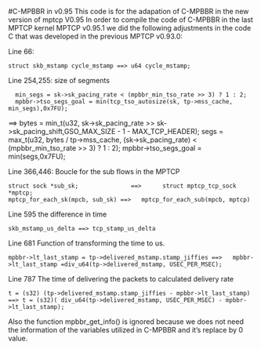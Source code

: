 #C-MPBBR in v0.95 
This code is for the adapation of C-MPBBR in the new version of mptcp V0.95
In order to compile the code of C-MPBBR in the last MPTCP kernel MPTCP v0.95.1 we
did the following adjustments in the code C that was developed in the previous MPTCP
v0.93.0:

Line 66:

    struct skb_mstamp cycle_mstamp ==> u64 cycle_mstamp;

Line 254,255: size of segments

	  min_segs = sk->sk_pacing_rate < (mpbbr_min_tso_rate >> 3) ? 1 : 2;
	  mpbbr->tso_segs_goal = min(tcp_tso_autosize(sk, tp->mss_cache, min_segs),0x7FU);
==>
    bytes = min_t(u32, sk->sk_pacing_rate >> sk->sk_pacing_shift,GSO_MAX_SIZE - 1 - MAX_TCP_HEADER);
    segs = max_t(u32, bytes / tp->mss_cache, (sk->sk_pacing_rate) < (mpbbr_min_tso_rate >> 3) ? 1 : 2);
	  mpbbr->tso_segs_goal = min(segs,0x7FU);

Line 366,446: Boucle for the sub flows in the MPTCP
    
    struct sock *sub_sk;			   ==>      struct mptcp_tcp_sock *mptcp;
    mptcp_for_each_sk(mpcb, sub_sk) ==>   mptcp_for_each_sub(mpcb, mptcp)

Line 595	the difference in time
    
    skb_mstamp_us_delta ==> tcp_stamp_us_delta

Line 681 	Function of transforming the time to us.
    
    mpbbr->lt_last_stamp = tp->delivered_mstamp.stamp_jiffies ==>  	mpbbr->lt_last_stamp =div_u64(tp->delivered_mstamp, USEC_PER_MSEC);

Line 787	The time of delivering the packets to calculated delivery rate
    
    t = (s32) (tp->delivered_mstamp.stamp_jiffies - mpbbr->lt_last_stamp)  ==> t = (s32)( div_u64(tp->delivered_mstamp, USEC_PER_MSEC) - mpbbr->lt_last_stamp);

Also the function mpbbr_get_info() is ignored because we does not need the information of the variables utilized in C-MPBBR and it’s replace by 0 value.

